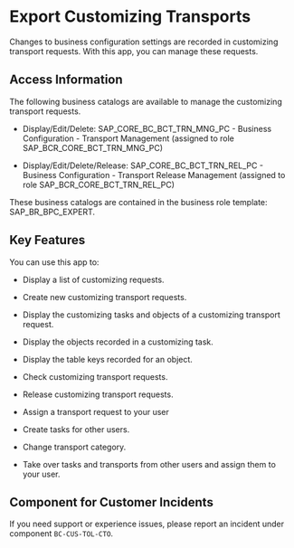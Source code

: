 <!-- loiofa7366c3888848bd94566104ac52e627 -->

# Export Customizing Transports



Changes to business configuration settings are recorded in customizing transport requests. With this app, you can manage these requests.



<a name="loiofa7366c3888848bd94566104ac52e627__section_ahp_mdt_r4b"/>

## Access Information

The following business catalogs are available to manage the customizing transport requests.

-   Display/Edit/Delete: SAP\_CORE\_BC\_BCT\_TRN\_MNG\_PC - Business Configuration - Transport Management \(assigned to role SAP\_BCR\_CORE\_BCT\_TRN\_MNG\_PC\)

-   Display/Edit/Delete/Release: SAP\_CORE\_BC\_BCT\_TRN\_REL\_PC - Business Configuration - Transport Release Management \(assigned to role SAP\_BCR\_CORE\_BCT\_TRN\_REL\_PC\)


These business catalogs are contained in the business role template: SAP\_BR\_BPC\_EXPERT.



## Key Features

You can use this app to:



-   Display a list of customizing requests.

-   Create new customizing transport requests.

-   Display the customizing tasks and objects of a customizing transport request.

-   Display the objects recorded in a customizing task.

-   Display the table keys recorded for an object.

-   Check customizing transport requests.

-   Release customizing transport requests.

-   Assign a transport request to your user

-   Create tasks for other users.

-   Change transport category.

-   Take over tasks and transports from other users and assign them to your user.






<a name="loiofa7366c3888848bd94566104ac52e627__customer_component"/>

## Component for Customer Incidents

If you need support or experience issues, please report an incident under component `BC-CUS-TOL-CTO`.

